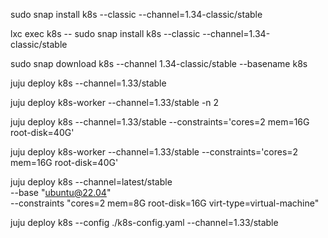 <!-- snap start -->
sudo snap install k8s --classic --channel=1.34-classic/stable
<!-- snap end -->
<!-- lxd start -->
lxc exec k8s -- sudo snap install k8s --classic --channel=1.34-classic/stable
<!-- lxd end -->
<!-- offline start -->
sudo snap download k8s --channel 1.34-classic/stable --basename k8s
<!-- offline end -->
<!-- juju control start -->
juju deploy k8s --channel=1.33/stable
<!-- juju control end -->
<!-- juju worker start -->
juju deploy k8s-worker --channel=1.33/stable -n 2
<!-- juju worker end -->
<!-- juju control constraints start -->
juju deploy k8s --channel=1.33/stable --constraints='cores=2 mem=16G root-disk=40G'
<!-- juju control constraints end -->
<!-- juju worker constraints start -->
juju deploy k8s-worker --channel=1.33/stable --constraints='cores=2 mem=16G root-disk=40G'
<!-- juju worker constraints end -->
<!-- juju vm start -->
juju deploy k8s --channel=latest/stable \
    --base "ubuntu@22.04" \
    --constraints "cores=2 mem=8G root-disk=16G virt-type=virtual-machine"
<!-- juju vm end -->
<!-- juju controlplane custom config start -->
juju deploy k8s --config ./k8s-config.yaml --channel=1.33/stable
<!-- juju controlplane custom config end -->
